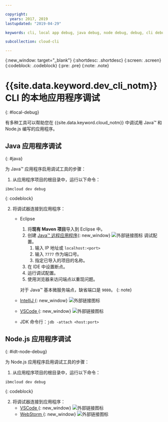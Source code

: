 ```yaml
---

copyright:
  years: 2017, 2019
lastupdated: "2019-04-29"

keywords: cli, local app debug, java debug, node debug, debug, cli debug, local cli, ibmcloud dev, dev debug

subcollection: cloud-cli

---
```


{:new_window: target="_blank"}
{:shortdesc: .shortdesc}
{:screen: .screen}
{:codeblock: .codeblock}
{:pre: .pre}
{:note: .note}

# {{site.data.keyword.dev_cli_notm}} CLI 的本地应用程序调试
{: #local-debug}

有多种工具可以帮助您在 {{site.data.keyword.cloud_notm}} 中调试用 Java&trade; 和 Node.js 编写的应用程序。

## Java 应用程序调试
{: #java}

为 Java&trade; 应用程序启用调试工具的步骤：

1. 从应用程序项目的根目录中，运行以下命令：

  ```
ibmcloud dev debug
```
  {: codeblock}

2. 将调试器连接到应用程序：

	* Eclipse
      1. 将**现有 Maven 项目**导入到 Eclipse 中。
      2. 创建 [Java&trade; 远程应用程序](http://help.eclipse.org/neon/index.jsp?topic=%2Forg.eclipse.jdt.doc.user%2Ftasks%2Ftask-remotejava_launch_config.htm){: new_window} ![外部链接图标](../../icons/launch-glyph.svg "外部链接图标") 调试配置。
      		1. 输入 IP 地址或 `localhost:<port>`  
      		2. 输入 `7777` 作为端口号。
      		3. 指定已导入的项目的名称。
      6. 在 IDE 中设置断点。
      7. 运行调试配置。
      8. 使用浏览器来访问端点以重现问题。  
	   
	   对于 Java&trade; 基本微服务端点，缺省端口是 `9080`。
	   {: note}

	* [IntelliJ ](https://www.jetbrains.com/help/idea/2016.3/run-debug-configuration-remote.html){: new_window} ![外部链接图标](../../icons/launch-glyph.svg "外部链接图标")
	* [VSCode ](https://marketplace.visualstudio.com/items?itemName=donjayamanne.javadebugger){: new_window} ![外部链接图标](../../icons/launch-glyph.svg "外部链接图标")
	* JDK 命令行：`jdb -attach <host:port>`

## Node.js 应用程序调试
{: #idt-node-debug}

为 Node.js 应用程序启用调试工具的步骤：

1. 从应用程序项目的根目录中，运行以下命令：
  ```
ibmcloud dev debug
```
  {: codeblock}

2. 将调试器连接到应用程序：
	* [VSCode ](https://blog.docker.com/2016/07/live-debugging-docker/){: new_window} ![外部链接图标](../../icons/launch-glyph.svg "外部链接图标")
	* [WebStorm ](https://blog.alexseifert.com/2016/10/25/debugging-node-js-in-a-docker-container-with-webstorm/){: new_window} ![外部链接图标](../../icons/launch-glyph.svg "外部链接图标")


<!--
## Swift application debugging - content from mike tunnicliffe
{: #swift}

Steps to enable debug for a Swift application:  

1. On the App server (or system where the Swift application will execute), you should start the 'lldb server':
 - `lldb-server platform -->
<!-- listen <port number>`
2. On the App server, build the Kitura-based server application using the debug configuration:
 - `swift build debug`
3. On the App server, start the Kitura-based server application:
 - `./build/debug/Kitura-Starter`
4. On the client system (also known as the host system), start the 'lldb client':
 - `lldb`
5. Configure lldb client to connect to lldb-server:
 - `(lldb) platform select remote-linux`
 - `(lldb) platform connect connect://<ip address server>:<port number server>`
6. Execute commands to debug remote program:
 - `(lldb) process attach -->
<!--pid 3626`
-->
